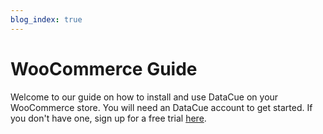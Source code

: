 ```yaml
---
blog_index: true
---
```


# WooCommerce Guide

Welcome to our guide on how to install and use DataCue on your WooCommerce store. You will need an DataCue account to get started. If you don't have one, sign up for a free trial [here](https://datacue.co/sign-up).

<ArticleIndex type="woocommerce" lang="es" />
